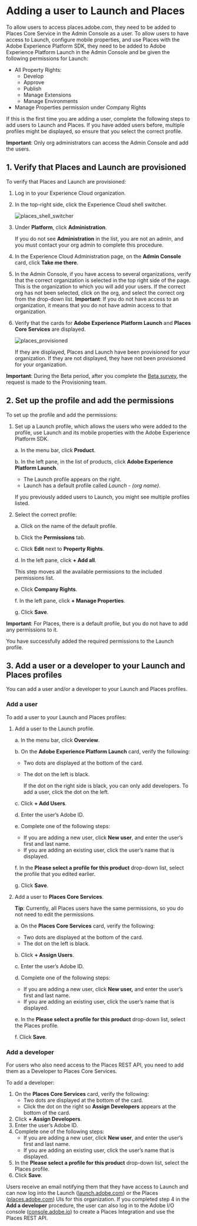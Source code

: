 # Adding a user to Launch and Places

To allow users to access places.adobe.com, they need to be added to Places Core Service in the Admin Console as a user. To allow users to have access to Launch, configure mobile properties, and use Places with the Adobe Experience Platform SDK, they need to be added to Adobe Experience Platform Launch in the Admin Console and be given the following permissions for Launch:

* All Property Rights:
  * Develop
  * Approve
  * Publish
  * Manage Extensions
  * Manage Environments
* Manage Properties permission under Company Rights 

If this is the first time you are adding a user, complete the following steps to add users to Launch and Places. If you have added users before, multiple profiles might be displayed, so ensure that you select the correct profile.

**Important**: Only org administrators can access the Admin Console and add the users.

## 1. Verify that Places and Launch are provisioned

To verify that Places and Launch are provisioned:

1. Log in to your Experience Cloud organization.
2. In the top-right side, click the Experience Cloud shell switcher.

   ![places\_shell\_switcher](.gitbook/assets/places_shell_switcher.png)

3. Under **Platform**, click **Administration**.

   If you do not see **Administration** in the list, you are not an admin, and you must contact your org admin to complete this procedure.

4. In the Experience Cloud Administration page, on the **Admin Console** card, click **Take me there**.
5. In the Admin Console, if you have access to several organizations, verify that the correct organization is selected in the top right side of the page. This is the organization to which you will add your users. If the correct org has not been selected, click on the org, and select the correct org from the drop-down list.      **Important**: If you do not have access to an organization, it means that you do not have admin access to that organization.  
6. Verify that the cards for **Adobe Experience Platform Launch** and **Places Core Services** are displayed.

   ![places\_provisioned](.gitbook/assets/places_provisioned.png)

   If they are displayed, Places and Launch have been provisioned for your organization. If they are not displayed, they have not been provisioned for your organization.

**Important**: During the Beta period, after you complete the [Beta survey](https://forms.office.com/Pages/ResponsePage.aspx?id=Wht7-jR7h0OUrtLBeN7O4fkr821yYptFo-ghlnlXCyhUM0dQVkJCSzVDMFNGWEFXWUUwNEJWSjhSRS4u), the request is made to the Provisioning team.

## 2. Set up the profile and add the permissions

To set up the profile and add the permissions:

1. Set up a Launch profile, which allows the users who were added to the profile, use Launch and its mobile properties with the Adobe Experience Platform SDK.

   a. In the menu bar, click **Product**.

   b. In the left pane, in the list of products, click **Adobe Experience Platform Launch**.

   * The Launch profile appears on the right. 
   * Launch has a default profile called _Launch - \(org name\)_. 

   If you previously added users to Launch, you might see multiple profiles listed.

2. Select the correct profile:

   a. Click on the name of the default profile.

   b. Click the **Permissions** tab.

   c. Click **Edit** next to **Property Rights**.

   d. In the left pane, click **+ Add all**.

   This step moves all the available permissions to the included permissions list.

   e. Click **Company Rights**.

   f. In the left pane, click **+ Manage Properties**.

   g. Click **Save**.

**Important**: For Places, there is a default profile, but you do not have to add any permissions to it.

You have successfully added the required permissions to the Launch profile.

## 3. Add a user or a developer to your Launch and Places profiles

You can add a user and/or a developer to your Launch and Places profiles.

### Add a user

To add a user to your Launch and Places profiles:

1. Add a user to the Launch profile.

   a. In the menu bar, click **Overview**.

   b. On the **Adobe Experience Platform Launch** card, verify the following:

   * Two dots are displayed at the bottom of the card.
   * The dot on the left is black.

     If the dot on the right side is black, you can only add developers. To add a user, click the dot on the left.

   c. Click **+ Add Users**.

   d. Enter the user’s Adobe ID.

   e. Complete one of the following steps:

   * If you are adding a new user, click **New user**, and enter the user’s first and last name.
   * If you are adding an existing user, click the user’s name that is displayed.

   f. In the **Please select a profile for this product** drop-down list, select the profile that you edited earlier.

   g. Click **Save**.

2. Add a user to **Places Core Services**.

   **Tip**: Currently, all Places users have the same permissions, so you do not need to edit the permissions.

   a. On the **Places Core Services** card, verify the following:

   * Two dots are displayed at the bottom of the card.
   * The dot on the left is black.

   b. Click **+ Assign Users**.

   c. Enter the user’s Adobe ID.

   d. Complete one of the following steps:

   * If you are adding a new user, click **New user,** and enter the user’s first and last name.
   * If you are adding an existing user, click the user’s name that is displayed.

   e. In the **Please select a profile for this product** drop-down list, select the Places profile.

   f. Click **Save**.

### Add a developer

For users who also need access to the Places REST API, you need to add them as a Developer to Places Core Services.

To add a developer:

1. On the **Places Core Services** card, verify the following:
   * Two dots are displayed at the bottom of the card.
   * Click the dot on the right so **Assign Developers** appears at the bottom of the card.
2. Click **+ Assign Developers**.
3. Enter the user’s Adobe ID.
4. Complete one of the following steps:
   * If you are adding a new user, click **New user**, and enter the user’s first and last name.
   * If you are adding an existing user, click the user’s name that is displayed.
5. In the **Please select a profile for this product** drop-down list, select the Places profile.
6. Click **Save**.

Users receive an email notifying them that they have access to Launch and can now log into the Launch \([launch.adobe.com](https://launch.adobe.com)\) or the Places \([places.adobe.com](https://places.adobe.com)\) UIs for this organization. If you completed step 4 in the **Add a developer** procedure, the user can also log in to the Adobe I/O console \([console.adobe.io](https://console.adobe.io)\) to create a Places Integration and use the Places REST API.

